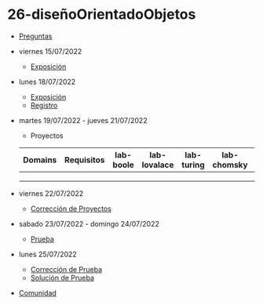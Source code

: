 # 26-diseñoOrientadoObjetos

- [Preguntas](https://escuela.it/cursos/curso-recurrencia-desarrollo-software/clase/patron)
- viernes 15/07/2022
  - [Exposición](https://escuela.it/cursos/curso-recurrencia-desarrollo-software/clase/patron)
- lunes 18/07/2022
  - [Exposición](https://escuela.it/cursos/curso-recurrencia-desarrollo-software/clase/patron)
  - [Registro](https://forms.gle/pA2QvsW32P4KtTD77)
- martes 19/07/2022 - jueves 21/07/2022
  - Proyectos
  
  |Domains|Requisitos|lab-boole|lab-lovalace|lab-turing|lab-chomsky|lab-dijkstra|
  |-------|----------|---------|------------|----------|-----------|--------------|
  |       |          |         |            |          |           |              |
  |       |          |         |            |          |           |              |
  |       |          |         |            |          |           |              |
- viernes 22/07/2022
  - [Corrección de Proyectos](https://escuela.it/cursos/curso-recurrencia-desarrollo-software/clase/patron)
- sabado 23/07/2022 - domingo 24/07/2022
  - [Prueba](https://forms.gle/hB9UJoN2PYiexctH8)
- lunes 25/07/2022
  - [Corrección de Prueba](https://escuela.it/cursos/curso-recurrencia-desarrollo-software/clase/patron)
  - [Solución de Prueba](https://docs.google.com/spreadsheets/d/1Uwtqa5VdD5wK2X7eLgkS6_th16aPnsW8pa5Ft2TyLPo/edit#gid=0)
- [Comunidad](https://app.slack.com/client/T02S3KYD464/C02TFSQJQUX)
